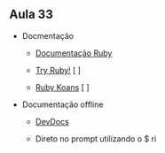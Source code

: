## Aula 33

- Docmentação

  - [Documentação Ruby](https://www.ruby-lang.org/pt/documentation/)

  - [Try Ruby!](https://try.ruby-lang.org/) [ ]

  - [Ruby Koans](http://rubykoans.com/) [ ]

- Documentação offline
      
  - [DevDocs](https://devdocs.io/)

  - Direto no prompt utilizando o $ ri
      
